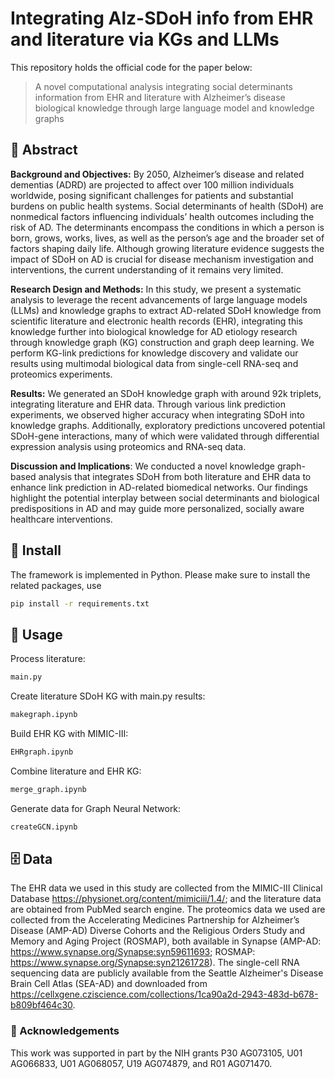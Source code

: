 # Integrating Alz-SDoH info from EHR and literature via KGs and LLMs 
This repository holds the official code for the paper below:
> A novel computational analysis integrating social determinants information from EHR and literature with Alzheimer’s disease biological knowledge through large language model and knowledge graphs

## 🦸‍ Abstract
**Background and Objectives:** By 2050, Alzheimer’s disease and related dementias (ADRD) are projected to affect over 100 million individuals worldwide, posing significant challenges for patients and substantial burdens on public health systems. Social determinants of health (SDoH) are nonmedical factors influencing individuals’ health outcomes including the risk of AD. The determinants encompass the conditions in which a person is born, grows, works, lives, as well as the person’s age and the broader set of factors shaping daily life. Although growing literature evidence suggests the impact of SDoH on AD is crucial for disease mechanism investigation and interventions, the current understanding of it remains very limited.

**Research Design and Methods:** In this study, we present a systematic analysis to leverage the recent advancements of large language models (LLMs) and knowledge graphs to extract AD-related SDoH knowledge from scientific literature and electronic health records (EHR), integrating this knowledge further into biological knowledge for AD etiology research through knowledge graph (KG) construction and graph deep learning. We perform KG-link predictions for knowledge discovery and validate our results using multimodal biological data from single-cell RNA-seq and proteomics experiments. 

**Results:** We generated an SDoH knowledge graph with around 92k triplets, integrating literature and EHR data. Through various link prediction experiments, we observed higher accuracy when integrating SDoH into knowledge graphs. Additionally, exploratory predictions uncovered potential SDoH-gene interactions, many of which were validated through differential expression analysis using proteomics and RNA-seq data. 

**Discussion and Implications**: We conducted a novel knowledge graph-based analysis that integrates SDoH from both literature and EHR data to enhance link prediction in AD-related biomedical networks. Our findings highlight the potential interplay between social determinants and biological predispositions in AD and may guide more personalized, socially aware healthcare interventions.

## 📝 Install
The framework is implemented in Python. Please make sure to install the related packages, use
```bash
pip install -r requirements.txt
```

## 🔨 Usage
Process literature:
```cmd
main.py
```
Create literature SDoH KG with main.py results:
```cmd
makegraph.ipynb
```
Build EHR KG with MIMIC-III:
```cmd
EHRgraph.ipynb
```
Combine literature and EHR KG:
```cmd
merge_graph.ipynb
```
Generate data for Graph Neural Network:
```cmd
createGCN.ipynb
```


## :file_cabinet: Data
The EHR data we used in this study are collected from the MIMIC-III Clinical Database <https://physionet.org/content/mimiciii/1.4/>; and the literature data are obtained from PubMed search engine. The proteomics data we used are collected from the Accelerating Medicines Partnership for Alzheimer’s Disease (AMP-AD) Diverse Cohorts and the Religious Orders Study and Memory and Aging Project (ROSMAP), both available in Synapse (AMP-AD: https://www.synapse.org/Synapse:syn59611693; ROSMAP: https://www.synapse.org/Synapse:syn21261728). The single-cell RNA sequencing data are publicly available from the Seattle Alzheimer's Disease Brain Cell Atlas (SEA-AD) and downloaded from https://cellxgene.cziscience.com/collections/1ca90a2d-2943-483d-b678-b809bf464c30. 

        
### 🤝 Acknowledgements
This work was supported in part by the NIH grants P30 AG073105, U01 AG066833, U01 AG068057, U19 AG074879, and R01 AG071470.


